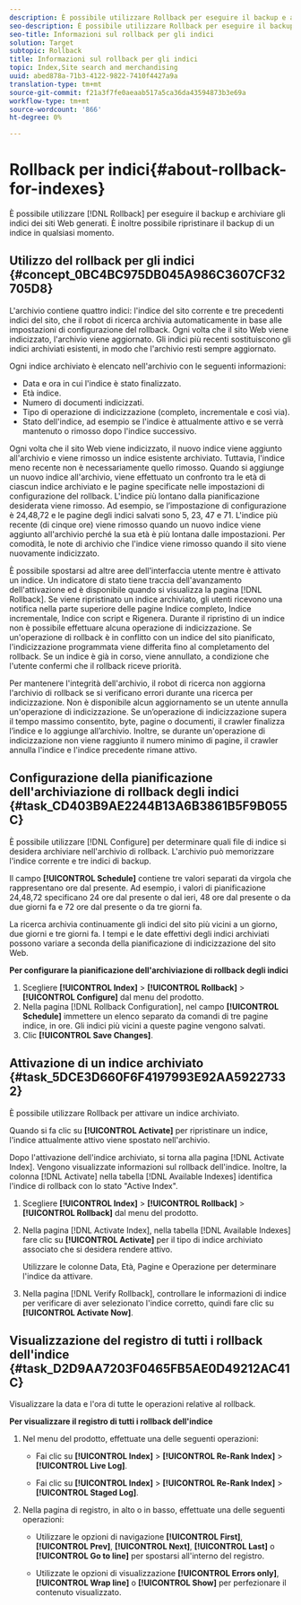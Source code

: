 ```yaml
---
description: È possibile utilizzare Rollback per eseguire il backup e archiviare gli indici del sito Web generati. È inoltre possibile ripristinare il backup di un indice in qualsiasi momento.
seo-description: È possibile utilizzare Rollback per eseguire il backup e archiviare gli indici del sito Web generati. È inoltre possibile ripristinare il backup di un indice in qualsiasi momento.
seo-title: Informazioni sul rollback per gli indici
solution: Target
subtopic: Rollback
title: Informazioni sul rollback per gli indici
topic: Index,Site search and merchandising
uuid: abed878a-71b3-4122-9822-7410f4427a9a
translation-type: tm+mt
source-git-commit: f21a3f7fe0aeaab517a5ca36da43594873b3e69a
workflow-type: tm+mt
source-wordcount: '866'
ht-degree: 0%

---
```



# Rollback per indici{#about-rollback-for-indexes}

È possibile utilizzare [!DNL Rollback] per eseguire il backup e archiviare gli indici dei siti Web generati. È inoltre possibile ripristinare il backup di un indice in qualsiasi momento.

## Utilizzo del rollback per gli indici {#concept_0BC4BC975DB045A986C3607CF32705D8}

L&#39;archivio contiene quattro indici: l&#39;indice del sito corrente e tre precedenti indici del sito, che il robot di ricerca archivia automaticamente in base alle impostazioni di configurazione del rollback. Ogni volta che il sito Web viene indicizzato, l&#39;archivio viene aggiornato. Gli indici più recenti sostituiscono gli indici archiviati esistenti, in modo che l&#39;archivio resti sempre aggiornato.

Ogni indice archiviato è elencato nell&#39;archivio con le seguenti informazioni:

* Data e ora in cui l&#39;indice è stato finalizzato.
* Età indice.
* Numero di documenti indicizzati.
* Tipo di operazione di indicizzazione (completo, incrementale e così via).
* Stato dell&#39;indice, ad esempio se l&#39;indice è attualmente attivo e se verrà mantenuto o rimosso dopo l&#39;indice successivo.

Ogni volta che il sito Web viene indicizzato, il nuovo indice viene aggiunto all&#39;archivio e viene rimosso un indice esistente archiviato. Tuttavia, l&#39;indice meno recente non è necessariamente quello rimosso. Quando si aggiunge un nuovo indice all&#39;archivio, viene effettuato un confronto tra le età di ciascun indice archiviato e le pagine specificate nelle impostazioni di configurazione del rollback. L&#39;indice più lontano dalla pianificazione desiderata viene rimosso. Ad esempio, se l’impostazione di configurazione è 24,48,72 e le pagine degli indici salvati sono 5, 23, 47 e 71. L&#39;indice più recente (di cinque ore) viene rimosso quando un nuovo indice viene aggiunto all&#39;archivio perché la sua età è più lontana dalle impostazioni. Per comodità, le note di archivio che l&#39;indice viene rimosso quando il sito viene nuovamente indicizzato.

È possibile spostarsi ad altre aree dell&#39;interfaccia utente mentre è attivato un indice. Un indicatore di stato tiene traccia dell&#39;avanzamento dell&#39;attivazione ed è disponibile quando si visualizza la pagina [!DNL Rollback]. Se viene ripristinato un indice archiviato, gli utenti ricevono una notifica nella parte superiore delle pagine Indice completo, Indice incrementale, Indice con script e Rigenera. Durante il ripristino di un indice non è possibile effettuare alcuna operazione di indicizzazione. Se un&#39;operazione di rollback è in conflitto con un indice del sito pianificato, l&#39;indicizzazione programmata viene differita fino al completamento del rollback. Se un indice è già in corso, viene annullato, a condizione che l&#39;utente confermi che il rollback riceve priorità.

Per mantenere l&#39;integrità dell&#39;archivio, il robot di ricerca non aggiorna l&#39;archivio di rollback se si verificano errori durante una ricerca per indicizzazione. Non è disponibile alcun aggiornamento se un utente annulla un&#39;operazione di indicizzazione. Se un’operazione di indicizzazione supera il tempo massimo consentito, byte, pagine o documenti, il crawler finalizza l’indice e lo aggiunge all’archivio. Inoltre, se durante un&#39;operazione di indicizzazione non viene raggiunto il numero minimo di pagine, il crawler annulla l&#39;indice e l&#39;indice precedente rimane attivo.

## Configurazione della pianificazione dell&#39;archiviazione di rollback degli indici {#task_CD403B9AE2244B13A6B3861B5F9B055C}

È possibile utilizzare [!DNL Configure] per determinare quali file di indice si desidera archiviare nell&#39;archivio di rollback. L&#39;archivio può memorizzare l&#39;indice corrente e tre indici di backup.

Il campo **[!UICONTROL Schedule]** contiene tre valori separati da virgola che rappresentano ore dal presente. Ad esempio, i valori di pianificazione 24,48,72 specificano 24 ore dal presente o dal ieri, 48 ore dal presente o da due giorni fa e 72 ore dal presente o da tre giorni fa.

La ricerca archivia continuamente gli indici del sito più vicini a un giorno, due giorni e tre giorni fa. I tempi e le date effettivi degli indici archiviati possono variare a seconda della pianificazione di indicizzazione del sito Web.

**Per configurare la pianificazione dell&#39;archiviazione di rollback degli indici**

1. Scegliere **[!UICONTROL Index]** > **[!UICONTROL Rollback]** > **[!UICONTROL Configure]** dal menu del prodotto.
1. Nella pagina [!DNL Rollback Configuration], nel campo **[!UICONTROL Schedule]** immettere un elenco separato da comandi di tre pagine indice, in ore. Gli indici più vicini a queste pagine vengono salvati.
1. Clic **[!UICONTROL Save Changes]**.

## Attivazione di un indice archiviato {#task_5DCE3D660F6F4197993E92AA59227332}

È possibile utilizzare Rollback per attivare un indice archiviato.

Quando si fa clic su **[!UICONTROL Activate]** per ripristinare un indice, l&#39;indice attualmente attivo viene spostato nell&#39;archivio.

Dopo l&#39;attivazione dell&#39;indice archiviato, si torna alla pagina [!DNL Activate Index]. Vengono visualizzate informazioni sul rollback dell&#39;indice. Inoltre, la colonna [!DNL Activate] nella tabella [!DNL Available Indexes] identifica l&#39;indice di rollback con lo stato &quot;Active Index&quot;.

1. Scegliere **[!UICONTROL Index]** > **[!UICONTROL Rollback]** > **[!UICONTROL Rollback]** dal menu del prodotto.
1. Nella pagina [!DNL Activate Index], nella tabella [!DNL Available Indexes] fare clic su **[!UICONTROL Activate]** per il tipo di indice archiviato associato che si desidera rendere attivo.

   Utilizzare le colonne Data, Età, Pagine e Operazione per determinare l&#39;indice da attivare.
1. Nella pagina [!DNL Verify Rollback], controllare le informazioni di indice per verificare di aver selezionato l&#39;indice corretto, quindi fare clic su **[!UICONTROL Activate Now]**.

## Visualizzazione del registro di tutti i rollback dell&#39;indice {#task_D2D9AA7203F0465FB5AE0D49212AC41C}

Visualizzare la data e l&#39;ora di tutte le operazioni relative al rollback.

**Per visualizzare il registro di tutti i rollback dell&#39;indice**

1. Nel menu del prodotto, effettuate una delle seguenti operazioni:

   * Fai clic su **[!UICONTROL Index]** > **[!UICONTROL Re-Rank Index]** > **[!UICONTROL Live Log]**.

   * Fai clic su **[!UICONTROL Index]** > **[!UICONTROL Re-Rank Index]** > **[!UICONTROL Staged Log]**.

1. Nella pagina di registro, in alto o in basso, effettuate una delle seguenti operazioni:

   * Utilizzare le opzioni di navigazione **[!UICONTROL First]**, **[!UICONTROL Prev]**, **[!UICONTROL Next]**, **[!UICONTROL Last]** o **[!UICONTROL Go to line]** per spostarsi all&#39;interno del registro.

   * Utilizzate le opzioni di visualizzazione **[!UICONTROL Errors only]**, **[!UICONTROL Wrap line]** o **[!UICONTROL Show]** per perfezionare il contenuto visualizzato.

